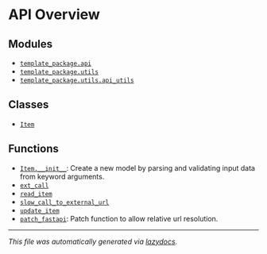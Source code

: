 <!-- markdownlint-disable -->

# API Overview

## Modules

- [`template_package.api`](./template_package.api.md#module-template_packageapi)
- [`template_package.utils`](./template_package.utils.md#module-template_packageutils)
- [`template_package.utils.api_utils`](./template_package.utils.api_utils.md#module-template_packageutilsapi_utils)

## Classes

- [`Item`](./template_package.api.md#class-item)

## Functions

- [`Item.__init__`](./pydantic.main.md#function-__init__): Create a new model by parsing and validating input data from keyword arguments.
- [`ext_call`](./template_package.api.md#function-ext_call)
- [`read_item`](./template_package.api.md#function-read_item)
- [`slow_call_to_external_url`](./template_package.api.md#function-slow_call_to_external_url)
- [`update_item`](./template_package.api.md#function-update_item)
- [`patch_fastapi`](./template_package.utils.api_utils.md#function-patch_fastapi): Patch function to allow relative url resolution.


---

_This file was automatically generated via [lazydocs](https://github.com/ml-tooling/lazydocs)._
